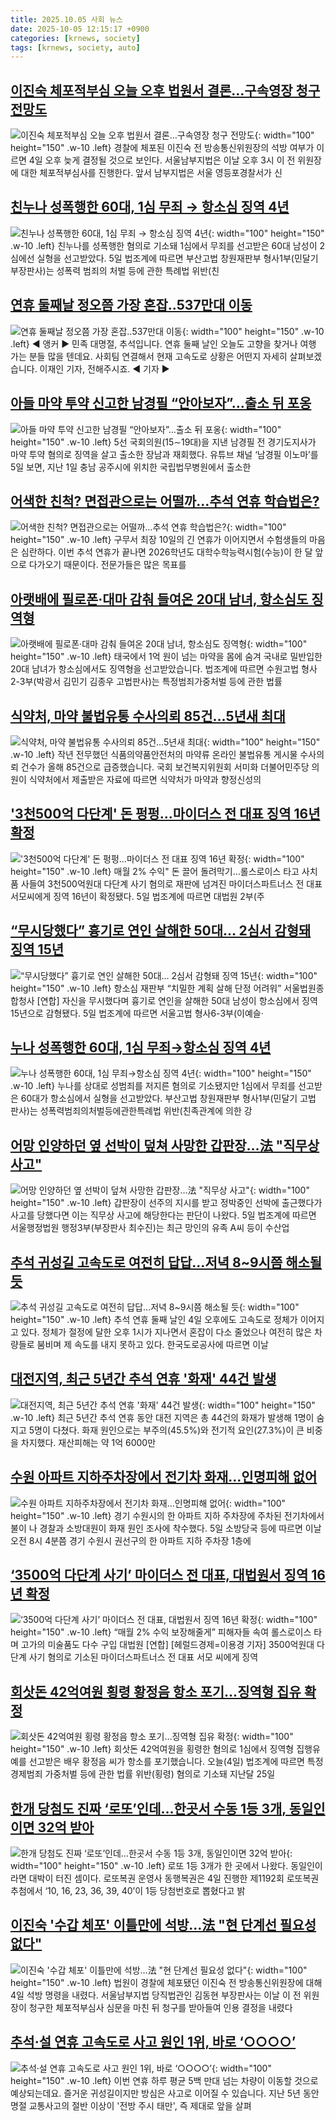 ```yaml
---
title: 2025.10.05 사회 뉴스
date: 2025-10-05 12:15:17 +0900
categories: [krnews, society]
tags: [krnews, society, auto]
---
```

## [이진숙 체포적부심 오늘 오후 법원서 결론…구속영장 청구 전망도](https://n.news.naver.com/mnews/article/020/0003665742)

![이진숙 체포적부심 오늘 오후 법원서 결론…구속영장 청구 전망도](https://mimgnews.pstatic.net/image/origin/020/2025/10/04/3665742.jpg?type=nf220_150){: width="100" height="150" .w-10 .left}
경찰에 체포된 이진숙 전 방송통신위원장의 석방 여부가 이르면 4일 오후 늦게 결정될 것으로 보인다. 서울남부지법은 이날 오후 3시 이 전 위원장에 대한 체포적부심사를 진행한다. 앞서 남부지법은 서울 영등포경찰서가 신

## [친누나 성폭행한 60대, 1심 무죄 → 항소심 징역 4년](https://n.news.naver.com/mnews/article/119/0003010619)

![친누나 성폭행한 60대, 1심 무죄 → 항소심 징역 4년](https://mimgnews.pstatic.net/image/origin/119/2025/10/05/3010619.jpg?type=nf220_150){: width="100" height="150" .w-10 .left}
친누나를 성폭행한 혐의로 기소돼 1심에서 무죄를 선고받은 60대 남성이 2심에선 실형을 선고받았다. 5일 법조계에 따르면 부산고법 창원재판부 형사1부(민달기 부장판사)는 성폭력 범죄의 처벌 등에 관한 특례법 위반(친

## [연휴 둘째날 정오쯤 가장 혼잡‥537만대 이동](https://n.news.naver.com/mnews/article/214/0001453485)

![연휴 둘째날 정오쯤 가장 혼잡‥537만대 이동](https://mimgnews.pstatic.net/image/origin/214/2025/10/04/1453485.jpg?type=nf220_150){: width="100" height="150" .w-10 .left}
◀ 앵커 ▶ 민족 대명절, 추석입니다. 연휴 둘째 날인 오늘도 고향을 찾거나 여행 가는 분들 많을 텐데요. 사회팀 연결해서 현재 고속도로 상황은 어떤지 자세히 살펴보겠습니다. 이재인 기자, 전해주시죠. ◀ 기자 ▶

## [아들 마약 투약 신고한 남경필 “안아보자”…출소 뒤 포옹](https://n.news.naver.com/mnews/article/028/0002769742)

![아들 마약 투약 신고한 남경필 “안아보자”…출소 뒤 포옹](https://mimgnews.pstatic.net/image/origin/028/2025/10/05/2769742.jpg?type=nf220_150){: width="100" height="150" .w-10 .left}
5선 국회의원(15∼19대)을 지낸 남경필 전 경기도지사가 마약 투약 혐의로 징역을 살고 출소한 장남과 재회했다. 유튜브 채널 ‘남경필 이노마’를 5일 보면, 지난 1일 충남 공주시에 위치한 국립법무병원에서 출소한

## [어색한 친척? 면접관으로는 어떨까…추석 연휴 학습법은?](https://n.news.naver.com/mnews/article/003/0013523483)

![어색한 친척? 면접관으로는 어떨까…추석 연휴 학습법은?](https://mimgnews.pstatic.net/image/origin/003/2025/10/05/13523483.jpg?type=nf220_150){: width="100" height="150" .w-10 .left}
구무서 최장 10일의 긴 연휴가 이어지면서 수험생들의 마음은 심란하다. 이번 추석 연휴가 끝나면 2026학년도 대학수학능력시험(수능)이 한 달 앞으로 다가오기 때문이다. 전문가들은 많은 목표를

## [아랫배에 필로폰·대마 감춰 들여온 20대 남녀, 항소심도 징역형](https://n.news.naver.com/mnews/article/057/0001911960)

![아랫배에 필로폰·대마 감춰 들여온 20대 남녀, 항소심도 징역형](https://mimgnews.pstatic.net/image/origin/057/2025/10/05/1911960.jpg?type=nf220_150){: width="100" height="150" .w-10 .left}
태국에서 1억 원이 넘는 마약을 몸에 숨겨 국내로 밀반입한 20대 남녀가 항소심에서도 징역형을 선고받았습니다. 법조계에 따르면 수원고법 형사2-3부(박광서 김민기 김종우 고법판사)는 특정범죄가중처벌 등에 관한 법률

## [식약처, 마약 불법유통 수사의뢰 85건…5년새 최대](https://n.news.naver.com/mnews/article/055/0001297956)

![식약처, 마약 불법유통 수사의뢰 85건…5년새 최대](https://mimgnews.pstatic.net/image/origin/055/2025/10/05/1297956.jpg?type=nf220_150){: width="100" height="150" .w-10 .left}
작년 전무했던 식품의약품안전처의 마약류 온라인 불법유통 게시물 수사의뢰 건수가 올해 85건으로 급증했습니다. 국회 보건복지위원회 서미화 더불어민주당 의원이 식약처에서 제출받은 자료에 따르면 식약처가 마약과 향정신성의

## ['3천500억 다단계' 돈 펑펑…마이더스 전 대표 징역 16년 확정](https://n.news.naver.com/mnews/article/001/0015666328)

!['3천500억 다단계' 돈 펑펑…마이더스 전 대표 징역 16년 확정](https://mimgnews.pstatic.net/image/origin/001/2025/10/05/15666328.jpg?type=nf220_150){: width="100" height="150" .w-10 .left}
매월 2% 수익" 돈 끌어 돌려막기…롤스로이스 타고 사치품 사들여 3천500억원대 다단계 사기 혐의로 재판에 넘겨진 마이더스파트너스 전 대표 서모씨에게 징역 16년이 확정됐다. 5일 법조계에 따르면 대법원 2부(주

## [“무시당했다” 흉기로 연인 살해한 50대… 2심서 감형돼 징역 15년](https://n.news.naver.com/mnews/article/016/0002539141)

![“무시당했다” 흉기로 연인 살해한 50대… 2심서 감형돼 징역 15년](https://mimgnews.pstatic.net/image/origin/016/2025/10/05/2539141.jpg?type=nf220_150){: width="100" height="150" .w-10 .left}
항소심 재판부 “치밀한 계획 살해 단정 어려워” 서울법원종합청사 [연합] 자신을 무시했다며 흉기로 연인을 살해한 50대 남성이 항소심에서 징역 15년으로 감형됐다. 5일 법조계에 따르면 서울고법 형사6-3부(이예슬·

## [누나 성폭행한 60대, 1심 무죄→항소심 징역 4년](https://n.news.naver.com/mnews/article/029/0002985896)

![누나 성폭행한 60대, 1심 무죄→항소심 징역 4년](https://mimgnews.pstatic.net/image/origin/029/2025/10/05/2985896.jpg?type=nf220_150){: width="100" height="150" .w-10 .left}
누나를 상대로 성범죄를 저지른 혐의로 기소됐지만 1심에서 무죄를 선고받은 60대가 항소심에서 실형을 선고받았다. 부산고법 창원재판부 형사1부(민달기 고법 판사)는 성폭력범죄의처벌등에관한특례법 위반(친족관계에 의한 강

## [어망 인양하던 옆 선박이 덮쳐 사망한 갑판장…法 "직무상 사고"](https://n.news.naver.com/mnews/article/003/0013523477)

![어망 인양하던 옆 선박이 덮쳐 사망한 갑판장…法 "직무상 사고"](https://mimgnews.pstatic.net/image/origin/003/2025/10/05/13523477.jpg?type=nf220_150){: width="100" height="150" .w-10 .left}
갑판장이 선주의 지시를 받고 정박중인 선박에 출근했다가 사고를 당했다면 이는 직무상 사고에 해당한다는 판단이 나왔다. 5일 법조계에 따르면 서울행정법원 행정3부(부장판사 최수진)는 최근 망인의 유족 A씨 등이 수산업

## [추석 귀성길 고속도로 여전히 답답…저녁 8~9시쯤 해소될 듯](https://n.news.naver.com/mnews/article/011/0004540814)

![추석 귀성길 고속도로 여전히 답답…저녁 8~9시쯤 해소될 듯](https://mimgnews.pstatic.net/image/origin/011/2025/10/04/4540814.jpg?type=nf220_150){: width="100" height="150" .w-10 .left}
추석 연휴 둘째 날인 4일 오후에도 고속도로 정체가 이어지고 있다. 정체가 절정에 달한 오후 1시가 지나면서 혼잡이 다소 줄었으나 여전히 많은 차량들로 붐비며 제 속도를 내지 못하고 있다. 한국도로공사에 따르면 이날

## [대전지역, 최근 5년간 추석 연휴 '화재' 44건 발생](https://n.news.naver.com/mnews/article/277/0005661895)

![대전지역, 최근 5년간 추석 연휴 '화재' 44건 발생](https://mimgnews.pstatic.net/image/origin/277/2025/10/05/5661895.jpg?type=nf220_150){: width="100" height="150" .w-10 .left}
최근 5년간 추석 연휴 동안 대전 지역은 총 44건의 화재가 발생해 1명이 숨지고 5명이 다쳤다. 화재 원인으로는 부주의(45.5%)와 전기적 요인(27.3%)이 큰 비중을 차지했다. 재산피해는 약 1억 6000만

## [수원 아파트 지하주차장에서 전기차 화재…인명피해 없어](https://n.news.naver.com/mnews/article/023/0003933155)

![수원 아파트 지하주차장에서 전기차 화재…인명피해 없어](https://mimgnews.pstatic.net/image/origin/023/2025/10/05/3933155.jpg?type=nf220_150){: width="100" height="150" .w-10 .left}
경기 수원시의 한 아파트 지하 주차장에 주차된 전기차에서 불이 나 경찰과 소방대원이 화재 원인 조사에 착수했다. 5일 소방당국 등에 따르면 이날 오전 8시 4분쯤 경기 수원시 권선구의 한 아파트 지하 주차장 1층에

## [‘3500억 다단계 사기’ 마이더스 전 대표, 대법원서 징역 16년 확정](https://n.news.naver.com/mnews/article/016/0002539156)

![‘3500억 다단계 사기’ 마이더스 전 대표, 대법원서 징역 16년 확정](https://mimgnews.pstatic.net/image/origin/016/2025/10/05/2539156.jpg?type=nf220_150){: width="100" height="150" .w-10 .left}
“매월 2% 수익 보장해줄게” 피해자들 속여 롤스로이스 타며 고가의 미술품도 다수 구입 대법원 [연합] [헤럴드경제=이용경 기자] 3500억원대 다단계 사기 혐의로 기소된 마이더스파트너스 전 대표 서모 씨에게 징역

## [회삿돈 42억여원 횡령 황정음 항소 포기…징역형 집유 확정](https://n.news.naver.com/mnews/article/422/0000788201)

![회삿돈 42억여원 횡령 황정음 항소 포기…징역형 집유 확정](https://mimgnews.pstatic.net/image/origin/422/2025/10/04/788201.jpg?type=nf220_150){: width="100" height="150" .w-10 .left}
회삿돈 42억여원을 횡령한 혐의로 1심에서 징역형 집행유예를 선고받은 배우 황정음 씨가 항소를 포기했습니다. 오늘(4일) 법조계에 따르면 특정경제범죄 가중처벌 등에 관한 법률 위반(횡령) 혐의로 기소돼 지난달 25일

## [한개 당첨도 진짜 ‘로또’인데…한곳서 수동 1등 3개, 동일인이면 32억 받아](https://n.news.naver.com/mnews/article/009/0005569580)

![한개 당첨도 진짜 ‘로또’인데…한곳서 수동 1등 3개, 동일인이면 32억 받아](https://mimgnews.pstatic.net/image/origin/009/2025/10/04/5569580.jpg?type=nf220_150){: width="100" height="150" .w-10 .left}
로또 1등 3개가 한 곳에서 나왔다. 동일인이라면 대박이 터진 셈이다. 로또복권 운영사 동행복권은 4일 진행한 제1192회 로또복권 추첨에서 ‘10, 16, 23, 36, 39, 40’이 1등 당첨번호로 뽑혔다고 밝

## [이진숙 '수갑 체포' 이틀만에 석방…法 "현 단계선 필요성 없다"](https://n.news.naver.com/mnews/article/025/0003473802)

![이진숙 '수갑 체포' 이틀만에 석방…法 "현 단계선 필요성 없다"](https://mimgnews.pstatic.net/image/origin/025/2025/10/04/3473802.jpg?type=nf220_150){: width="100" height="150" .w-10 .left}
법원이 경찰에 체포됐던 이진숙 전 방송통신위원장에 대해 4일 석방 명령을 내렸다. 서울남부지법 당직법관인 김동현 부장판사는 이날 이 전 위원장이 청구한 체포적부심사 심문을 마친 뒤 청구를 받아들여 인용 결정을 내렸다

## [추석·설 연휴 고속도로 사고 원인 1위, 바로 ‘○○○○’](https://n.news.naver.com/mnews/article/056/0012042226)

![추석·설 연휴 고속도로 사고 원인 1위, 바로 ‘○○○○’](https://mimgnews.pstatic.net/image/origin/056/2025/10/04/12042226.jpg?type=nf220_150){: width="100" height="150" .w-10 .left}
이번 연휴 하루 평균 5백 만대 넘는 차량이 이동할 것으로 예상되는데요. 즐거운 귀성길이지만 방심은 사고로 이어질 수 있습니다. 지난 5년 동안 명절 교통사고의 절반 이상이 '전방 주시 태만', 즉 제대로 앞을 살펴

